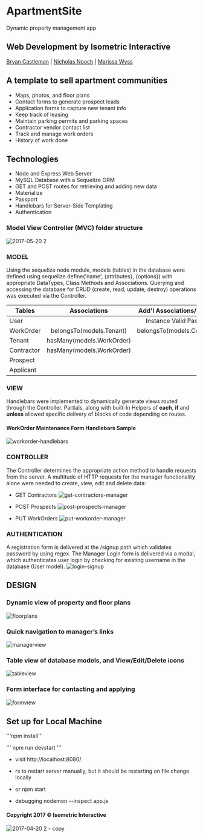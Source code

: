 # ApartmentSite
Dynamic property management app

## Web Development by Isometric Interactive
[Bryan Castleman](https://github.com/castlemaninc "Bryan Castleman's GitHub")
|
[Nicholas Nooch](https://github.com/FlintSable "Nicholas Nooch's GitHub")
|
[Marissa Wyss](https://github.com/rissawyss "Marissa Wyss's GitHub")

## A template to sell apartment communities
* Maps, photos, and floor plans
* Contact forms to generate prospect leads
* Application forms to capture new tenant info
* Keep track of leasing
* Maintain parking permits and parking spaces
* Contractor vendor contact list
* Track and manage work orders
* History of work done

## Technologies
* Node and Express Web Server
* MySQL Database with a Sequelize ORM  
* GET and POST routes for retrieving and adding new data
* Materialize
* Passport
* Handlebars for Server-Side Templating
* Authentication

### Model View Controller (MVC) folder structure
![2017-05-20 2](https://cloud.githubusercontent.com/assets/22284225/26280625/5765e53c-3d91-11e7-8a5a-401d6a1a4be2.png)

### MODEL
Using the sequelize node module, models (tables) in the database were defined using sequelize.define('name', {attributes}, {options}) with appropriate DataTypes, Class Methods and Associations. Querying and accessing the database for CRUD (create, read, update, destroy) operations was executed via the Controller.

| Tables        | Associations              | Add'l Associations/Methods   |
| ------------- |:-------------------------:|:----------------------------:|
| User          |                           | Instance Valid Password      |
| WorkOrder     | belongsTo(models.Tenant)  | belongsTo(models.Contractor) |
| Tenant        | hasMany(models.WorkOrder) |                              |
| Contractor    | hasMany(models.WorkOrder) |                              |
| Prospect      |                           |                              |
| Applicant     |                           |                              |


### VIEW
Handlebars were implemented to dynamically generate views routed through the Controller. 
Partials, along with built-In Helpers of __each__, __if__ and __unless__ allowed specific delivery of blocks of code depending on routes.
#### WorkOrder Maintenance Form Handlebars Sample
![workorder-handlebars](https://cloud.githubusercontent.com/assets/22284225/26281121/2eb3d3cc-3da2-11e7-91df-3d25f3ddc8bb.png)

### CONTROLLER
The Controller determines the appropriate action method to handle requests from the server. A multitude of HTTP requests for the manager functionality alone were needed to create, view, edit and delete data:
* GET Contractors
![get-contractors-manager](https://cloud.githubusercontent.com/assets/22284225/26281262/ca4fe16e-3da6-11e7-8c35-2f157ed853e2.png)

* POST Prospects
![post-prospects-manager](https://cloud.githubusercontent.com/assets/22284225/26281271/3cc2a2d6-3da7-11e7-9d34-72c343de9ebc.png)

* PUT WorkOrders
![put-workorder-manager](https://cloud.githubusercontent.com/assets/22284225/26281265/de62bba4-3da6-11e7-8203-b3497326c01f.png)

### AUTHENTICATION
A registration form is delivered at the /signup path which validates password by using regex. 
The Manager Login form is delivered via a modal, which authenticates user login by checking for existing username in the database (User model).
![login-signup](https://cloud.githubusercontent.com/assets/22284225/26281427/c60245e4-3daa-11e7-8be5-5e9c1704af17.png)

## DESIGN
### Dynamic view of property and floor plans

![floorplans](https://cloud.githubusercontent.com/assets/22284225/26281437/11275cda-3dab-11e7-8c1a-537266e8ef14.png)

### Quick navigation to manager’s links

![managerview](https://cloud.githubusercontent.com/assets/22284225/26281442/404c2676-3dab-11e7-814f-afa0111dfe98.png)

### Table view of database models, and View/Edit/Delete icons

![tableview](https://cloud.githubusercontent.com/assets/22284225/26281452/94cf6c80-3dab-11e7-89c8-c9bd03a3e27d.png)

### Form interface for contacting and applying

![formview](https://cloud.githubusercontent.com/assets/22284225/26281455/b849456e-3dab-11e7-8349-bbc09a12e7a1.png)

## Set up for Local Machine
'''npm install'''

''' npm run devstart '''

- visit http://localhost:8080/

- rs to restart server manually, but it should be restarting on file change locally

- or npm start

- debugging nodemon --inspect app.js



#### Copyright 2017 &copy; Isometric Interactive
![2017-04-20 2 - copy](https://cloud.githubusercontent.com/assets/22284225/26281489/6557f056-3dad-11e7-9948-0660b3654479.png)
